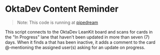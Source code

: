 # OktaDev Content Reminder

> Note: This code is running at [pipedream](https://pipedream.com)

This script connects to the OktaDev LeanKit board and scans for cards in the "In Progress" lane that haven't been updated in more than seven (7) days. When it finds a that has been inactive, it adds a comment to the card @-mentioning the assigned user(s) asking for an update on progress.
